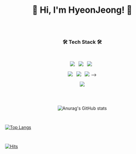 <h1 align="center"> <b>💃 Hi, I'm HyeonJeong! 🕺</b> </h1>
  
</br></br>

<h3 align="center">🛠 Tech Stack 🛠</h3>
</br>
<p align="center">
<img src="https://img.shields.io/badge/HTML5-E34F26?style=for-the-badge&logo=HTML5&logoColor=white"/></a> &nbsp
<img src="https://img.shields.io/badge/CSS3-1572B6?style=for-the-badge&logo=CSS3&logoColor=white"/></a> &nbsp
<img src="https://img.shields.io/badge/JavaScript-F7DF1E?style=for-the-badge&logo=JavaScript&logoColor=white"/></a> &nbsp

</br>
<p align="center">
<img src="https://img.shields.io/badge/firebase-FFCA28?style=for-the-badge&logo=firebase&logoColor=white"/></a> &nbsp
<img src="https://img.shields.io/badge/react-61DAFB?style=for-the-badge&logo=react&logoColor=black"/></a> &nbsp
<img src="https://img.shields.io/badge/redux-%23593d88.svg?style=for-the-badge&logo=redux&logoColor=white/></a> &nbsp

<!-- 
<img src="https://img.shields.io/badge/bootstrap-7952B3?style=for-the-badge&logo=bootstrap&logoColor=white"> -->

</br>
<p align="center">
<img src="https://img.shields.io/badge/github-181717?style=for-the-badge&logo=github&logoColor=white"/></a>

</br></br>

<div align="center">

![Anurag's GitHub stats](https://github-readme-stats.vercel.app/api?username=yun2021&show_icons=true&theme=buefy)

</div>
  
</br>
<p align="center">
  
[![Top Langs](https://github-readme-stats.vercel.app/api/top-langs/?username=yun2021)](https://github.com/anuraghazra/github-readme-stats)
  
</br>
<p align="center">
  
[![Hits](https://hits.seeyoufarm.com/api/count/incr/badge.svg?url=https%3A%2F%2Fgithub.com%2Fyun2021%2Fhit-counter&count_bg=%23C19EE0&title_bg=%237251B5&icon=&icon_color=%23E7E7E7&title=hits&edge_flat=false)](https://hits.seeyoufarm.com)


